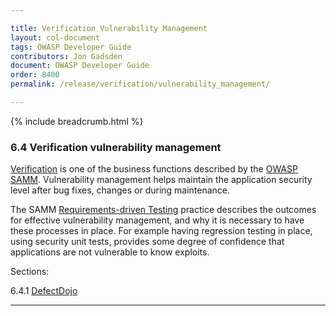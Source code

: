 ```yaml
---

title: Verification Vulnerability Management
layout: col-document
tags: OWASP Developer Guide
contributors: Jon Gadsden
document: OWASP Developer Guide
order: 8400
permalink: /release/verification/vulnerability_management/

---
```


{% include breadcrumb.html %}

### 6.4 Verification vulnerability management

[Verification][sammv] is one of the business functions described by the [OWASP SAMM][samm].
Vulnerability management helps maintain the application security level after bug fixes, changes or during maintenance.

The SAMM [Requirements-driven Testing][sammvrt] practice describes the outcomes for effective vulnerability management,
and why it is necessary to have these processes in place.
For example having regression testing in place, using security unit tests,
provides some degree of confidence that applications are not vulnerable to know exploits.

Sections:

6.4.1 [DefectDojo](01-defectdojo.md)  

----

[samm]: https://owaspsamm.org/about/
[sammv]: https://owaspsamm.org/model/verification/
[sammvrt]: https://owaspsamm.org/model/verification/requirements-driven-testing/
